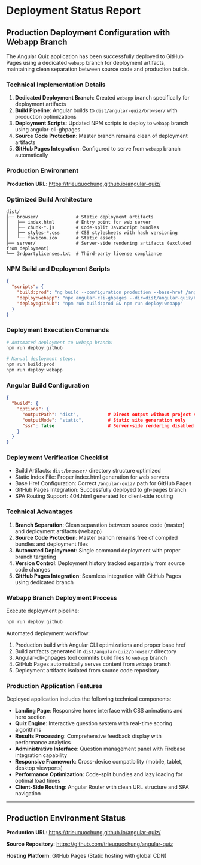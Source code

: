 # Deployment Status Report

## Production Deployment Configuration with Webapp Branch

The Angular Quiz application has been successfully deployed to GitHub Pages using a dedicated `webapp` branch for deployment artifacts, maintaining clean separation between source code and production builds.

### Technical Implementation Details

1. **Dedicated Deployment Branch**: Created `webapp` branch specifically for deployment artifacts
2. **Build Pipeline**: Angular builds to `dist/angular-quiz/browser/` with production optimizations
3. **Deployment Scripts**: Updated NPM scripts to deploy to `webapp` branch using angular-cli-ghpages
4. **Source Code Protection**: Master branch remains clean of deployment artifacts
5. **GitHub Pages Integration**: Configured to serve from `webapp` branch automatically

### Production Environment

**Production URL**: https://trieuquochung.github.io/angular-quiz/

### Optimized Build Architecture

```
dist/
├── browser/              # Static deployment artifacts
│   ├── index.html        # Entry point for web server
│   ├── chunk-*.js        # Code-split JavaScript bundles
│   ├── styles-*.css      # CSS stylesheets with hash versioning
│   └── favicon.ico       # Static assets
├── server/               # Server-side rendering artifacts (excluded from deployment)
└── 3rdpartylicenses.txt  # Third-party license compliance
```

### NPM Build and Deployment Scripts

```json
{
  "scripts": {
    "build:prod": "ng build --configuration production --base-href /angular-quiz/",
    "deploy:webapp": "npx angular-cli-ghpages --dir=dist/angular-quiz/browser --branch=webapp --no-silent",
    "deploy:github": "npm run build:prod && npm run deploy:webapp"
  }
}
```

### Deployment Execution Commands

```bash
# Automated deployment to webapp branch:
npm run deploy:github

# Manual deployment steps:
npm run build:prod
npm run deploy:webapp
```

### Angular Build Configuration

```json
{
  "build": {
    "options": {
      "outputPath": "dist",           # Direct output without project subdirectory
      "outputMode": "static",         # Static site generation only
      "ssr": false                    # Server-side rendering disabled
    }
  }
}
```

### Deployment Verification Checklist

- Build Artifacts: `dist/browser/` directory structure optimized
- Static Index File: Proper index.html generation for web servers
- Base Href Configuration: Correct `/angular-quiz/` path for GitHub Pages
- GitHub Pages Integration: Successfully deployed to gh-pages branch
- SPA Routing Support: 404.html generated for client-side routing

### Technical Advantages

1. **Branch Separation**: Clean separation between source code (master) and deployment artifacts (webapp)
2. **Source Code Protection**: Master branch remains free of compiled bundles and deployment files
3. **Automated Deployment**: Single command deployment with proper branch targeting
4. **Version Control**: Deployment history tracked separately from source code changes
5. **GitHub Pages Integration**: Seamless integration with GitHub Pages using dedicated branch

### Webapp Branch Deployment Process

Execute deployment pipeline:
```bash
npm run deploy:github
```

Automated deployment workflow:

1. Production build with Angular CLI optimizations and proper base href
2. Build artifacts generated in `dist/angular-quiz/browser/` directory
3. Angular-cli-ghpages tool commits build files to `webapp` branch
4. GitHub Pages automatically serves content from `webapp` branch
5. Deployment artifacts isolated from source code repository

### Production Application Features

Deployed application includes the following technical components:

- **Landing Page**: Responsive home interface with CSS animations and hero section
- **Quiz Engine**: Interactive question system with real-time scoring algorithms
- **Results Processing**: Comprehensive feedback display with performance analytics
- **Administrative Interface**: Question management panel with Firebase integration capability
- **Responsive Framework**: Cross-device compatibility (mobile, tablet, desktop viewports)
- **Performance Optimization**: Code-split bundles and lazy loading for optimal load times
- **Client-Side Routing**: Angular Router with clean URL structure and SPA navigation

---

## Production Environment Status

**Production URL**: <https://trieuquochung.github.io/angular-quiz/>

**Source Repository**: <https://github.com/trieuquochung/angular-quiz>

**Hosting Platform**: GitHub Pages (Static hosting with global CDN)